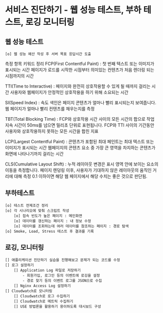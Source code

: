 # 서비스 진단하기 - 웹 성능 테스트, 부하 테스트, 로깅 모니터링

## 웹 성능 테스트 
    [o] 웹 성능 예산 작성 후 서버 목표 응답시간 도출
측정 항목 키워드 정리
FCP(First Contentful Paint)
     : 첫 번째 텍스트 또는 이미지가 표시되는 시간
    페이지가 로드를 시작한 시점부터 의미있는 컨텐츠가 처음 렌더링 되는 시점까지의 시간

TTI(Time to Interactive)
    : 페이지와 완전히 상호작용할 수 있게 될 때까지 걸리는 시간 
    사용자와 웹페이지가 안정적인 상호작용을 하기 위해 소요되는 시간

SI(Speed Index) 
    : 속도 색인은 페이지 콘텐츠가 얼마나 빨리 표시되는지 보여줍니다.
    웹 페이지가 얼마나 빨리 컨텐츠를 채우는지를 측정

TBT(Total Blocking Time)
    : FCP와 상호작용 시간 사이의 모든 시간의 합으로 작업 지속 시간이 50ms를 넘으면 밀리초 단위로 표현됩니다.
    FCP와 TTI 사이의 기간동안 사용자와 상호작용하지 못하는 모든 시간을 합친 지표

LCP(Largest Contentful Paint)
    : 콘텐츠가 포함된 최대 페인트는 최대 텍스트 또는 이미지가 표시되는 시간
    웹페이지의 콘텐츠 요소 중 가장 큰 영역을 차지하는 콘텐츠가 화면에 나타나기까지 걸리는 시간

CLS(Cumulative Layout Shift)
    : 누적 레이아웃 변경은 표시 영역 안에 보이는 요소의 이동을 측정합니다. 
    페이지 렌덩링 이후, 사용자가 기대하지 않은 레이아웃의 움직인 거리에 대해 측정
    0.1 이하이면 해당 웹 페이지에서 해당 수치는 좋은 것으로 판단됨.

## 부하테스트
    [o] 테스트 전제조건 정리 
    [o] 각 시나리오에 맞춰 스크립트 작성
        [o] 접속 빈도가 높은 페이지 : 메인화면
        [o] 데이터를 갱신하는 페이지 : 내 정보 수정
        [o] 데이터를 조회하는데 여러 데이터를 참조하는 페이지 : 경로 탐색   
    [o] Smoke, Load, Stress 테스트 후 결과를 기록 

## 로깅, 모니터링 
    [] 애플리케이션 진단하기 실습을 진행해보고 문제가 되는 코드를 수정
    [] 로그 설정하기 
        [] Application Log 파일로 저장하기 
            - 회원가입, 로그인 등의 이벤트에 로깅을 설정
            - 경로 찾기 등의 이벤트 로그를 JSON으로 수집 
        [] Nginx Access Log 설정하기 
    [] Cloudwatch로 모니터링 
        [] Cloudwatch로 로그 수집하기 
        [] Cloudwatch로 메트릭 수집하기 
        [] USE 방법론을 활용하기 용이하도록 대시보드 구성 
